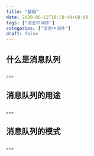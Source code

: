 ```yaml
---
title: "基础"
date: 2020-06-12T18:50:44+08:00
tags: ["消息中间件"]
categories: ["消息中间件"]
draft: false
---
```


## 什么是消息队列
。。。

## 消息队列的用途
。。。

## 消息队列的模式
。。。